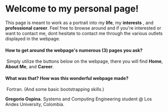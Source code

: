 # Welcome to my personal page!

This page is meant to work as a portrait into my **life**, my **interests** , and **professional career**. Feel free to browse around and if you're interested or want to contact me, dont hesitate to contact me through the various outlets displayed in the webpage.

#### How to get around the webpage's numerous (3) pages you ask?

​	Simply utilize the buttons below on the webpage, there you will find **Home**, **About Me**, and **Career**. 

#### What was that? How was this wonderful webpage made?

​	Fortran. (And some basic bootstrapping skills.)

**Gregorio Ospina.**
Systems and Computing Engineering student
@ Los Andes University, Colombia.
